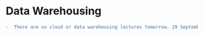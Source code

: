 # Data Warehousing

```diff
-  There are no cloud or data warehousing lectures tomorrow, 29 September 2024. 
```

